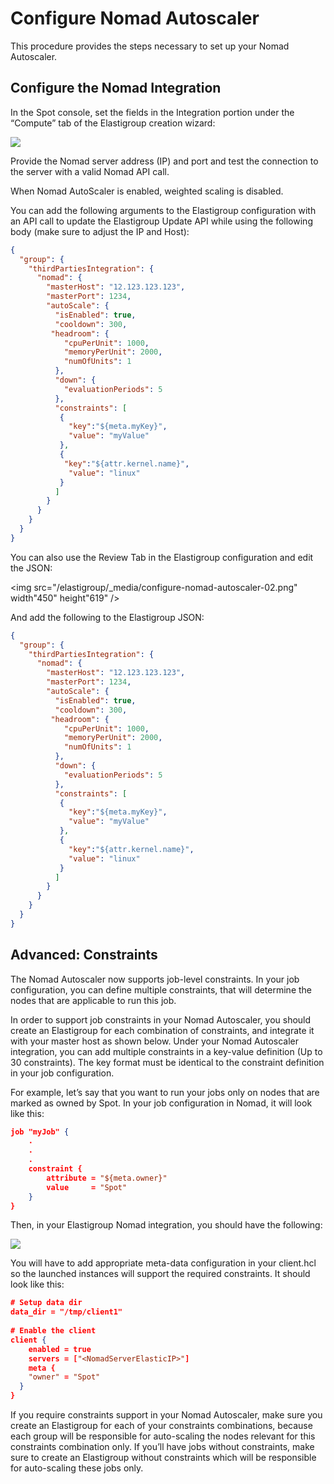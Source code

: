 # Configure Nomad Autoscaler

This procedure provides the steps necessary to set up your Nomad Autoscaler.

## Configure the Nomad Integration

In the Spot console, set the fields in the Integration portion under the “Compute” tab of the Elastigroup creation wizard:

<img src="/elastigroup/_media/configure-nomad-autoscaler-01.png" />

Provide the Nomad server address (IP) and port and test the connection to the server with a valid Nomad API call.

When Nomad AutoScaler is enabled, weighted scaling is disabled.

You can add the following arguments to the Elastigroup configuration with an API call to update the Elastigroup Update API while using the following body (make sure to adjust the IP and Host):

```json
{
  "group": {
    "thirdPartiesIntegration": {
      "nomad": {
        "masterHost": "12.123.123.123",
        "masterPort": 1234,
        "autoScale": {
          "isEnabled": true,
          "cooldown": 300,
         "headroom": {
            "cpuPerUnit": 1000,
            "memoryPerUnit": 2000,
            "numOfUnits": 1
          },
          "down": {
            "evaluationPeriods": 5
          },
          "constraints": [
           {
             "key":"${meta.myKey}",
             "value": "myValue"
           },
           {
            "key":"${attr.kernel.name}",
             "value": "linux"
           }
          ]
        }
      }
    }
  }
}
```

You can also use the Review Tab in the Elastigroup configuration and edit the JSON:

<img src="/elastigroup/_media/configure-nomad-autoscaler-02.png" width"450" height"619" />

And add the following to the Elastigroup JSON:

```JSON
{
  "group": {
    "thirdPartiesIntegration": {
      "nomad": {
        "masterHost": "12.123.123.123",
        "masterPort": 1234,
        "autoScale": {
          "isEnabled": true,
          "cooldown": 300,
         "headroom": {
            "cpuPerUnit": 1000,
            "memoryPerUnit": 2000,
            "numOfUnits": 1
          },
          "down": {
            "evaluationPeriods": 5
          },
          "constraints": [
           {
             "key":"${meta.myKey}",
             "value": "myValue"
           },
           {
             "key":"${attr.kernel.name}",
             "value": "linux"
           }
          ]
        }
      }
    }
  }
}
```

## Advanced: Constraints

The Nomad Autoscaler now supports job-level constraints. In your job configuration, you can define multiple constraints, that will determine the nodes that are applicable to run this job.

In order to support job constraints in your Nomad Autoscaler, you should create an Elastigroup for each combination of constraints, and integrate it with your master host as shown below. Under your Nomad Autoscaler integration, you can add multiple constraints in a key-value definition (Up to 30 constraints). The key format must be identical to the constraint definition in your job configuration.

For example, let’s say that you want to run your jobs only on nodes that are marked as owned by Spot. In your job configuration in Nomad, it will look like this:

```JSON
job "myJob" {
    .
    .
    .   
    constraint {
        attribute = "${meta.owner}"
        value     = "Spot"
    }
}
```

Then, in your Elastigroup Nomad integration, you should have the following:

<img src="/elastigroup/_media/configure-nomad-autoscaler-03.png" />

You will have to add appropriate meta-data configuration in your client.hcl so the launched instances will support the required constraints. It should look like this:

```json
# Setup data dir
data_dir = "/tmp/client1"
﻿
# Enable the client
client {
    enabled = true
    servers = ["<NomadServerElasticIP>"]    
    meta {
    "owner" = "Spot"
  }
}
```

If you require constraints support in your Nomad Autoscaler, make sure you create an Elastigroup for each of your constraints combinations, because each group will be responsible for auto-scaling the nodes relevant for this constraints combination only. If you’ll have jobs without constraints, make sure to create an Elastigroup without constraints which will be responsible for auto-scaling these jobs only.
